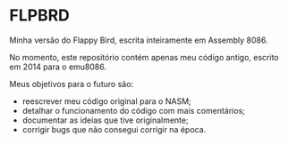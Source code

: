 # FLPBRD
Minha versão do Flappy Bird, escrita inteiramente em Assembly 8086.

No momento, este repositório contém apenas meu código antigo, escrito em 2014 para o emu8086.

Meus objetivos para o futuro são:
- reescrever meu código original para o NASM;
- detalhar o funcionamento do código com mais comentários;
- documentar as ideias que tive originalmente;
- corrigir bugs que não consegui corrigir na época.
